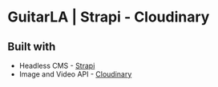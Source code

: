 # GuitarLA | Strapi - Cloudinary

## Built with

- Headless CMS - [Strapi](https://strapi.io/)
- Image and Video API - [Cloudinary](https://cloudinary.com/)